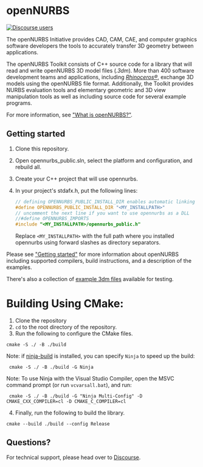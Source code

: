 # openNURBS

[![Discourse users](https://img.shields.io/discourse/https/discourse.mcneel.com/users.svg)](https://discourse.mcneel.com/c/opennurbs)

The openNURBS Initiative provides CAD, CAM, CAE, and computer graphics software developers the tools to accurately transfer 3D geometry between applications.

The openNURBS Toolkit consists of C++ source code for a library that will read and write openNURBS 3D model files (_.3dm_). More than 400 software development teams and applications, including [_Rhinoceros®_](https://rhino3d.com), exchange 3D models using the openNURBS file format. Additionally, the Toolkit provides NURBS evaluation tools and elementary geometric and 3D view manipulation tools as well as including source code for several example programs.

For more information, see ["What is openNURBS?"](https://developer.rhino3d.com/guides/opennurbs/what-is-opennurbs).

## Getting started

1. Clone this repository.
2. Open opennurbs_public.sln, select the platform and configuration, and rebuild all.
3. Create your C++ project that will use opennurbs.
4. In your project's stdafx.h, put the following lines:

    ```cpp
    // defining OPENNURBS_PUBLIC_INSTALL_DIR enables automatic linking using pragmas
    #define OPENNURBS_PUBLIC_INSTALL_DIR "<MY_INSTALLPATH>"
    // uncomment the next line if you want to use opennurbs as a DLL
    //#define OPENNURBS_IMPORTS
    #include "<MY_INSTALLPATH>/opennurbs_public.h"
    ```
    Replace `<MY_INSTALLPATH>` with the full path where you installed opennurbs using forward slashes as directory separators.

Please see ["Getting started"](https://developer.rhino3d.com/guides/opennurbs/getting-started/) for more information about openNURBS including supported compilers, build instructions, and a description of the examples.

There's also a collection of [example 3dm files](example_files/) available for testing.

# Building Using CMake:

1. Clone the repository 
2. `cd` to the root directory of the repository.
3. Run the following to configure the CMake files.
```
cmake -S ./ -B ./build
```
   
   Note: if [ninja-build](https://ninja-build.org/) is installed, you can specify `Ninja` to speed up the build:
   ```
    cmake -S ./ -B ./build -G Ninja 
   ```
   
   Note: To use Ninja with the Visual Studio Compiler, open the MSVC command prompt (or run `vcvarsall.bat`), and run:
   ```
    cmake -S ./ -B ./build -G "Ninja Multi-Config" -D CMAKE_CXX_COMPILER=cl -D CMAKE_C_COMPILER=cl
   ```

4. Finally, run the following to build the library.
```
cmake --build ./build --config Release
```


## Questions?

For technical support, please head over to [Discourse](https://discourse.mcneel.com/category/opennurbs).

